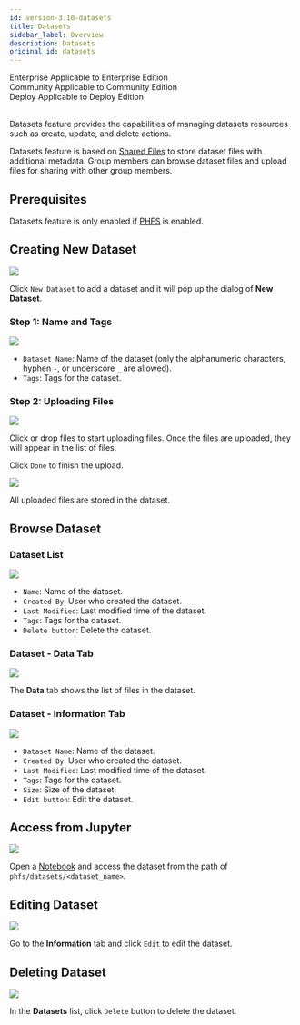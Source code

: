 ```yaml
---
id: version-3.10-datasets
title: Datasets
sidebar_label: Overview
description: Datasets
original_id: datasets
---
```


<div class="label-sect">
  <div class="ee-only tooltip">Enterprise
    <span class="tooltiptext">Applicable to Enterprise Edition</span>
  </div>
  <div class="ce-only tooltip">Community
    <span class="tooltiptext">Applicable to Community Edition</span>
  </div>
    <div class="deploy-only tooltip">Deploy
    <span class="tooltiptext">Applicable to Deploy Edition</span>
  </div>
</div>
<BR>

Datasets feature provides the capabilities of managing datasets resources such as create, update, and delete actions.

Datasets feature is based on [Shared Files](shared-files) to store dataset files with additional metadata. Group members can browse dataset files and upload files for sharing with other group members.

## Prerequisites

Datasets feature is only enabled if [PHFS](design/phfs) is enabled.

## Creating New Dataset

![](assets/datasets-list.png)

Click `New Dataset` to add a dataset and it will pop up the dialog of **New Dataset**.

### Step 1: Name and Tags

![](assets/datasets-new-dataset-1.png)

+ `Dataset Name`: Name of the dataset (only the alphanumeric characters, hyphen `-`, or underscore `_` are allowed).
+ `Tags`: Tags for the dataset.

### Step 2: Uploading Files

![](assets/datasets-new-dataset-2.png)

Click or drop files to start uploading files. Once the files are uploaded, they will appear in the list of files.

Click `Done` to finish the upload.

![](assets/datasets-data-tab.png)

All uploaded files are stored in the dataset.

## Browse Dataset

### Dataset List

![](assets/datasets-list.png)

+ `Name`: Name of the dataset.
+ `Created By`: User who created the dataset.
+ `Last Modified`: Last modified time of the dataset.
+ `Tags`: Tags for the dataset.
+ `Delete button`: Delete the dataset.

### Dataset - Data Tab

![](assets/datasets-data-tab.png)

The **Data** tab shows the list of files in the dataset.

### Dataset - Information Tab

![](assets/datasets-info-tab.png)

+ `Dataset Name`: Name of the dataset.
+ `Created By`: User who created the dataset.
+ `Last Modified`: Last modified time of the dataset.
+ `Tags`: Tags for the dataset.
+ `Size`: Size of the dataset.
+ `Edit button`: Edit the dataset.

## Access from Jupyter

![](assets/datasets-jupyter.png)

Open a [Notebook](quickstart/launch-project) and access the dataset from the path of `phfs/datasets/<dataset_name>`.

## Editing Dataset

![](assets/datasets-edit.png)

Go to the **Information** tab and click `Edit` to edit the dataset.

## Deleting Dataset

![](assets/datasets-delete.png)

In the **Datasets** list, click `Delete` button to delete the dataset.
